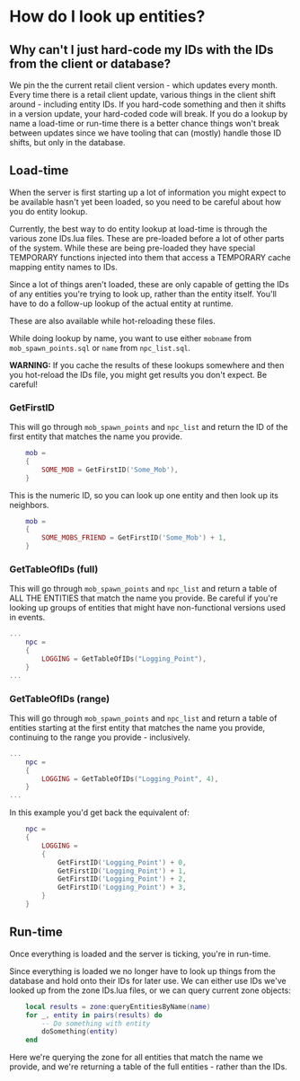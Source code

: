 # How do I look up entities?

## Why can't I just hard-code my IDs with the IDs from the client or database?

We pin the the current retail client version - which updates every month. Every time there is a retail client update, various things in the client shift around - including entity IDs. If you hard-code something and then it shifts in a version update, your hard-coded code will break. If you do a lookup by name a load-time or run-time there is a better chance things won't break between updates since we have tooling that can (mostly) handle those ID shifts, but only in the database.

## Load-time

When the server is first starting up a lot of information you might expect to be available hasn't yet been loaded, so you need to be careful about how you do entity lookup.

Currently, the best way to do entity lookup at load-time is through the various zone IDs.lua files. These are pre-loaded before a lot of other parts of the system. While these are being pre-loaded they have special TEMPORARY functions injected into them that access a TEMPORARY cache mapping entity names to IDs.

Since a lot of things aren't loaded, these are only capable of getting the IDs of any entities you're trying to look up, rather than the entity itself. You'll have to do a follow-up lookup of the actual entity at runtime.

These are also available while hot-reloading these files.

While doing lookup by name, you want to use either `mobname` from `mob_spawn_points.sql` or `name` from `npc_list.sql`.

**WARNING:** If you cache the results of these lookups somewhere and then you hot-reload the IDs file, you might get results you don't expect. Be careful!

### GetFirstID

This will go through `mob_spawn_points` and `npc_list` and return the ID of the first entity that matches the name you provide.

```lua
    mob =
    {
        SOME_MOB = GetFirstID('Some_Mob'),
    }
```

This is the numeric ID, so you can look up one entity and then look up its neighbors.

```lua
    mob =
    {
        SOME_MOBS_FRIEND = GetFirstID('Some_Mob') + 1,
    }
```

### GetTableOfIDs (full)

This will go through `mob_spawn_points` and `npc_list` and return a table of ALL THE ENTITIES that match the name you provide. Be careful if you're looking up groups of entities that might have non-functional versions used in events.

```lua
...
    npc =
    {
        LOGGING = GetTableOfIDs("Logging_Point"),
    }
...
```

### GetTableOfIDs (range)

This will go through `mob_spawn_points` and `npc_list` and return a table of entities starting at the first entity that matches the name you provide, continuing to the range you provide - inclusively.

```lua
...
    npc =
    {
        LOGGING = GetTableOfIDs("Logging_Point", 4),
    }
...
```

In this example you'd get back the equivalent of:

```lua
    npc =
    {
        LOGGING =
        {
            GetFirstID('Logging_Point') + 0,
            GetFirstID('Logging_Point') + 1,
            GetFirstID('Logging_Point') + 2,
            GetFirstID('Logging_Point') + 3,
        }
    }
```

## Run-time

Once everything is loaded and the server is ticking, you're in run-time.

Since everything is loaded we no longer have to look up things from the database and hold onto their IDs for later use. We can either use IDs we've looked up from the zone IDs.lua files, or we can query current zone objects:

```lua
    local results = zone:queryEntitiesByName(name)
    for _, entity in pairs(results) do
        -- Do something with entity
        doSomething(entity)
    end
```

Here we're querying the zone for all entities that match the name we provide, and we're returning a table of the full entities - rather than the IDs.
